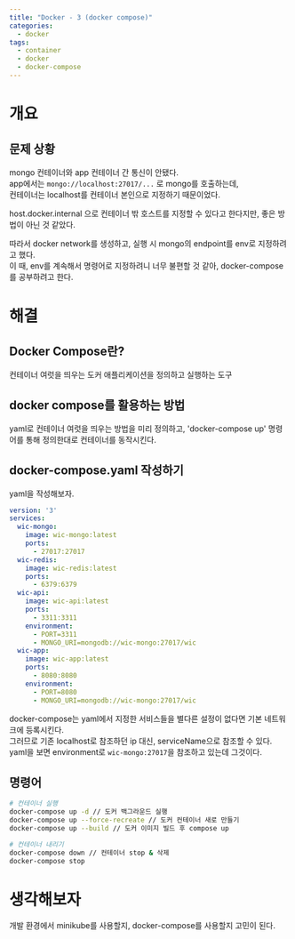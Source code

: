 ```yaml
---
title: "Docker - 3 (docker compose)"
categories: 
  - docker
tags:
  - container
  - docker
  - docker-compose
---
```

# 개요
## 문제 상황
mongo 컨테이너와 app 컨테이너 간 통신이 안됐다.  
app에서는 `mongo://localhost:27017/...` 로 mongo를 호출하는데,  
컨테이너는 localhost를 컨테이너 본인으로 지정하기 때문이었다.  

host.docker.internal 으로 컨테이너 밖 호스트를 지정할 수 있다고 한다지만, 좋은 방법이 아닌 것 같았다.

따라서 docker network를 생성하고, 실행 시 mongo의 endpoint를 env로 지정하려고 했다.  
이 때, env를 계속해서 명령어로 지정하려니 너무 불편할 것 같아, docker-compose를 공부하려고 한다.  

# 해결
## Docker Compose란?
컨테이너 여럿을 띄우는 도커 애플리케이션을 정의하고 실행하는 도구

## docker compose를 활용하는 방법
yaml로 컨테이너 여럿을 띄우는 방법을 미리 정의하고, 'docker-compose up' 명령어를 통해 정의한대로 컨테이너를 동작시킨다.

## docker-compose.yaml 작성하기
yaml을 작성해보자.
``` yaml
version: '3'
services:
  wic-mongo:
    image: wic-mongo:latest
    ports:
      - 27017:27017
  wic-redis:
    image: wic-redis:latest
    ports:
      - 6379:6379
  wic-api:
    image: wic-api:latest
    ports:
      - 3311:3311
    environment:
      - PORT=3311
      - MONGO_URI=mongodb://wic-mongo:27017/wic
  wic-app:
    image: wic-app:latest
    ports:
      - 8080:8080
    environment:
      - PORT=8080
      - MONGO_URI=mongodb://wic-mongo:27017/wic
```
docker-compose는 yaml에서 지정한 서비스들을 별다른 설정이 없다면 기본 네트워크에 등록시킨다.  
그러므로 기존 localhost로 참조하던 ip 대신, serviceName으로 참조할 수 있다.  
yaml을 보면 environment로 `wic-mongo:27017`을 참조하고 있는데 그것이다.  

## 명령어
``` sh
# 컨테이너 실행 
docker-compose up -d // 도커 백그라운드 실행
docker-compose up --force-recreate // 도커 컨테이너 새로 만들기
docker-compose up --build // 도커 이미지 빌드 후 compose up

# 컨테이너 내리기
docker-compose down // 컨테이너 stop & 삭제
docker-compose stop
```

# 생각해보자
개발 환경에서 minikube를 사용할지, docker-compose를 사용할지 고민이 된다.